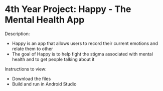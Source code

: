 # 4th Year Project: Happy - The Mental Health App

Description:
- Happy is an app that allows users to record their current emotions and relate them to other
- The goal of Happy is to help fight the stigma associated with mental health and to get people talking about it

Instructions to view:
- Download the files
- Build and run in Android Studio
